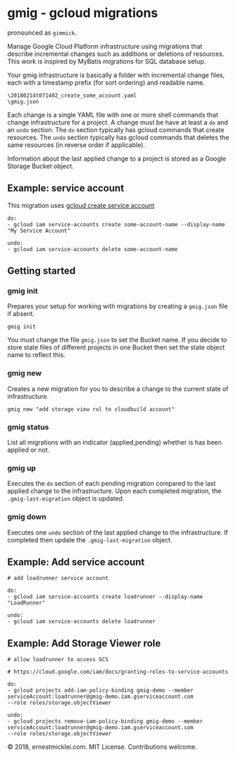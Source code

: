 # gmig - gcloud migrations

pronounced as `gimmick`.

Manage Google Cloud Platform infrastructure using migrations that describe incremental changes such as additions or deletions of resources. 
This work is inspired by MyBatis migrations for SQL database setup.

Your gmig infrastructure is basically a folder with incremental change files, each with a timestamp prefix (for sort ordering) and readable name.

    \20180214t071402_create_some_account.yaml
    \gmig.json

Each change is a single YAML file with one or more shell commands that change infrastructure for a project.
A change must be have at least a `do` and an `undo` section. 
The `do` section typically has gcloud commands that create resources.
The `undo` section typically has gcloud commands that deletes the same resources (in reverse order if applicable).

Information about the last applied change to a project is stored as a Google Storage Bucket object.



## Example: service account
This migration uses [gcloud create service account](https://cloud.google.com/sdk/gcloud/reference/iam/service-accounts/create)

    do:
    - gcloud iam service-accounts create some-account-name --display-name "My Service Account"
    
    undo:
    - gcloud iam service-accounts delete some-account-name




## Getting started

### gmig init
Prepares your setup for working with migrations by creating a `gmig.json` file if absent.

    gmig init

You must change the file `gmig.json` to set the Bucket name. 
If you decide to store state files of different projects in one Bucket then set the state object name to reflect this.


### gmig new
Creates a new migration for you to describe a change to the current state of infrastructure.

    gmig new "add storage view rol to cloudbuild account"


### gmig status
List all migrations with an indicator (applied,pending) whether is has been applied or not.


### gmig up
Executes the `do` section of each pending migration compared to the last applied change to the infrastructure. 
Upon each completed migration, the `.gmig-last-migration` object is updated.


### gmig down
Executes one `undo` section of the last applied change to the infrastructure. 
If completed then update the `.gmig-last-migration` object.


## Example: Add service account

    # add loadrunner service account

    do:
    - gcloud iam service-accounts create loadrunner --display-name "LoadRunner"

    undo:
    - gcloud iam service-accounts delete loadrunner

## Example: Add Storage Viewer role


    # allow loadrunner to access GCS

    # https://cloud.google.com/iam/docs/granting-roles-to-service-accounts

    do:
    - gcloud projects add-iam-policy-binding gmig-demo --member serviceAccount:loadrunner@gmig-demo.iam.gserviceaccount.com
    --role roles/storage.objectViewer

    undo:
    - gcloud projects remove-iam-policy-binding gmig-demo --member serviceAccount:loadrunner@gmig-demo.iam.gserviceaccount.com
    --role roles/storage.objectViewer



&copy; 2018, ernestmicklei.com. MIT License. Contributions welcome.